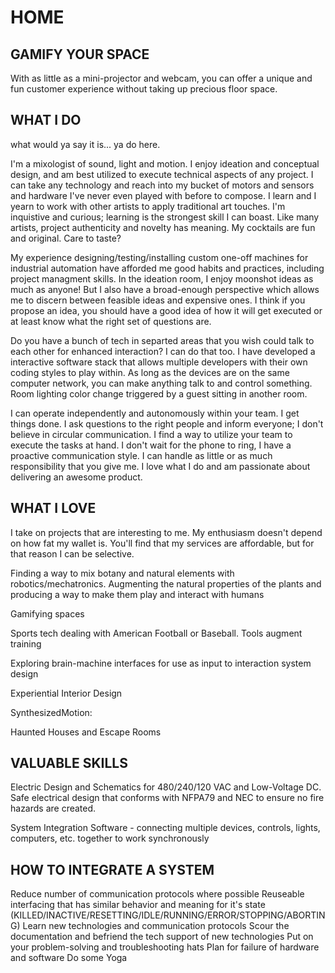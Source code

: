 # HOME

## GAMIFY YOUR SPACE
With as little as a mini-projector and webcam, you can offer a unique and fun customer experience without taking up precious floor space.


## WHAT I DO
what would ya say it is... ya do here.

I'm a mixologist of sound, light and motion. I enjoy ideation and conceptual design, and am best utilized to execute technical aspects of any project. I can take any technology and reach into my bucket of motors and sensors and hardware I've never even played with before to compose. I learn and I yearn to work with other artists to apply traditional art touches. I'm inquistive and curious; learning is the strongest skill I can boast. Like many artists, project authenticity and novelty has meaning. My cocktails are fun and original. Care to taste?

My experience designing/testing/installing custom one-off machines for industrial automation have afforded me good habits and practices, including project managment skills. In the ideation room, I enjoy moonshot ideas as much as anyone! But I also have a broad-enough perspective which allows me to discern between feasible ideas and expensive ones. I think if you propose an idea, you should have a good idea of how it will get executed or at least know what the right set of questions are.

Do you have a bunch of tech in separted areas that you wish could talk to each other for enhanced interaction? I can do that too. I have developed a interactive software stack that allows multiple developers with their own coding styles to play within. As long as the devices are on the same computer network, you can make anything talk to and control something. Room lighting color change triggered by a guest sitting in another room.

I can operate independently and autonomously within your team. I get things done. I ask questions to the right people and inform everyone; I don't believe in circular communication. I find a way to utilize your team to execute the tasks at hand. I don't wait for the phone to ring, I have a proactive communication style. I can handle as little or as much responsibility that you give me. I love what I do and am passionate about delivering an awesome product.


## WHAT I LOVE

I take on projects that are interesting to me. My enthusiasm doesn't depend on how fat my wallet is. You'll find that my services are affordable, but for that reason I can be selective.

Finding a way to mix botany and natural elements with robotics/mechatronics. Augmenting the natural properties of the plants and producing a way to make them play and interact with humans

Gamifying spaces

Sports tech dealing with American Football or Baseball. Tools augment training

Exploring brain-machine interfaces for use as input to interaction system design

Experiential Interior Design

SynthesizedMotion: 

Haunted Houses and Escape Rooms

## VALUABLE SKILLS

Electric Design and Schematics for 480/240/120 VAC and Low-Voltage DC. Safe electrical design that conforms with NFPA79 and NEC to ensure no fire hazards are created.

System Integration Software - connecting multiple devices, controls, lights, computers, etc. together to work synchronously



## HOW TO INTEGRATE A SYSTEM

Reduce number of communication protocols where possible
Reuseable interfacing that has similar behavior and meaning for it's state (KILLED/INACTIVE/RESETTING/IDLE/RUNNING/ERROR/STOPPING/ABORTING)
Learn new technologies and communication protocols
Scour the documentation and befriend the tech support of new technologies
Put on your problem-solving and troubleshooting hats
Plan for failure of hardware and software
Do some Yoga

